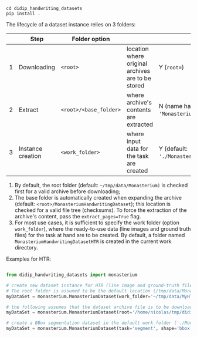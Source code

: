 
~~~~
cd didip_handwriting_datasets
pip install .
~~~~~~~~~~

The lifecycle of a dataset instance relies on 3 folders:

|    | Step              | Folder option           |                                                   | Configurable                                                               |
| -- | ----------------- | ----------------------- | ------------------------------------------------- |----------------------------------------------------------------------------|
| 1  | Downloading       | `<root>`                | location where original archives are to be stored | Y (`root=`)                                                                |
| 2  | Extract           | `<root>/<base_folder>`  | where archive's contents are extracted            | N (name hardcoded for dataset Eg. `'MonasteriumHandwritingDataset'`)       |
| 3  | Instance creation | `<work_folder>`         | where input data for the task are created         | Y (default: <code>'./MonasteriumHandwritingDataset(HTR\|Segment)'</code>)  |

1. By default, the root folder (default: `~/tmp/data/Monasterium)` is checked first for a valid archive before downloading;
2. The base folder is automatically created when expanding the archive (default: `<root>/MonasteriumHandwritingDataset`); this location is checked for a valid file tree (checksums). To force the extraction of the archive's content, pass the `extract_pages=True` flag. 
3. For most use cases, it is sufficient to specify the work folder (option `work_folder`), where the ready-to-use data (line images and ground truth files) for the task at hand are to be created. By default, a folder named `MonasteriumHandwritingDatasetHTR` is created in the current work directory.

Examples for HTR:

~~~python

from didip_handwriting_datasets import monasterium

# create new dataset instance for HTR (line image and ground-truth files) in ~/tmp/data/MyHTRExperiment
# The root folder is assumed to be the default location (/tmp/data/Monasterium/)
myDataSet = monasterium.MonasteriumDataset(work_folder='~/tmp/data/MyHTRExperiment')

# the following assumes that the dataset archive file is to be downloaded (if needed) and read from '/home/nicolas/tmp/didip'
myDataSet = monasterium.MonasteriumDataset(root='/home/nicolas/tmp/didip', work_folder='~/tmp/data/MyHTRExperiment')

# create a BBox segmentation dataset in the default work folder ('./MonasteriumHandwritingDatasetSegment')
myDataSet = monasterium.MonasteriumDataset(task='segment', shape='bbox')
~~~~~~~~



